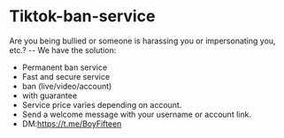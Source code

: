 # Tiktok-ban-service
Are you being bullied or someone is harassing you or impersonating you, etc.? 
-- We have the solution: 
- Permanent ban service 
- Fast and secure service 
- ban (live/video/account)
- with guarantee
- Service price varies depending on account. 
- Send a welcome message with your username or account link.
- DM:https://t.me/BoyFifteen  

